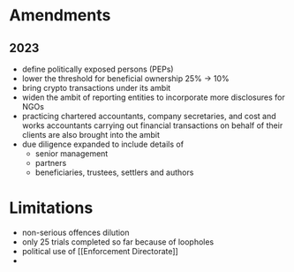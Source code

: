# Amendments
## 2023
- define politically exposed persons (PEPs)
- lower the threshold for beneficial ownership 25% → 10%
- bring crypto transactions under its ambit
- widen the ambit of reporting entities to incorporate more disclosures for NGOs
- practicing chartered accountants, company secretaries, and cost and works accountants carrying out financial transactions on behalf of their clients are also brought into the ambit
- due diligence expanded to include details of
	- senior management
	- partners
	- beneficiaries, trustees, settlers and authors
# Limitations
- non-serious offences dilution
- only 25 trials completed so far because of loopholes
- political use of [[Enforcement Directorate]]
- 
